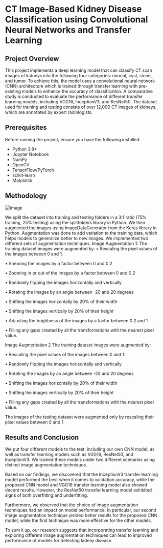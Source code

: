 # CT Image-Based Kidney Disease Classification using Convolutional Neural Networks and Transfer Learning

## Project Overview

This project implements a deep learning model that can classify CT scan images of kidneys into the following four categories: normal, cyst, stone, and tumor. To achieve this, the model uses a convolutional neural network (CNN) architecture which is trained through transfer learning with pre-existing models to enhance the accuracy of classification. A comparative study is conducted to evaluate the performance of different transfer learning models, including VGG16, InceptionV3, and ResNet50. The dataset used for training and testing consists of over 12,000 CT images of kidneys, which are annotated by expert radiologists.

## Prerequisites

Before running the project, ensure you have the following installed:

- Python 3.8+
- Jupyter Notebook
- NumPy
- OpenCV
- TensorFlow/PyTorch
- scikit-learn
- Matplotlib

## Methodology

![image](https://github.com/user-attachments/assets/e08b5a06-2f9c-4711-a01f-9f8e69564862)

We split the dataset into training and testing folders in a 3:1 ratio (75% training, 25% testing) using the splitfolders library in Python. We then augmented the images using ImageDataGenerator from the Keras library in Python. Augmentation was done to add variation to the training data, which helps models to generalize better to new images. We implemented two different sets of augmentation techniques.
Image Augmentation 1: The training dataset images were augmented by:
• Rescaling the pixel values of the images between 0 and 1.

• Shearing the images by a factor between 0 and 0.2

• Zooming in or out of the images by a factor between 0 and 0.2

• Randomly flipping the images horizontally and vertically

• Rotating the images by an angle between -20 and 20 degrees

• Shifting the images horizontally by 20% of their width

• Shifting the images vertically by 20% of their height

• Adjusting the brightness of the images by a factor between 0.2 and 1

• Filling any gaps created by all the transformations with the nearest pixel value.


Image Augmentation 2 The training dataset images were augmented by:

• Rescaling the pixel values of the images between 0 and 1.

• Randomly flipping the images horizontally and vertically

• Rotating the images by an angle between -20 and 20 degrees

• Shifting the images horizontally by 20% of their width

• Shifting the images vertically by 20% of their height

• Filling any gaps created by all the transformations with the nearest pixel value.

The images of the testing dataset were augmented only by rescaling their pixel values between 0 and 1.

## Results and Conclusion

We put four different models to the test, including our own CNN model, as well as transfer learning models such as VGG16, ResNet50, and InceptionV3. We trained these models under two different scenarios using distinct image augmentation techniques.

Based on our findings, we discovered that the InceptionV3 transfer learning model performed the best when it comes to validation accuracy, while the proposed CNN model and VGG16 transfer learning model also showed decent results. However, the ResNet50 transfer learning model exhibited signs of both overfitting and underfitting.

Furthermore, we observed that the choice of image augmentation techniques had an impact on model performance. In particular, our second image augmentation technique yielded better results for the proposed CNN model, while the first technique was more effective for the other models.

To sum it up, our research suggests that incorporating transfer learning and exploring different image augmentation techniques can lead to improved performance of models for detecting kidney disease.
